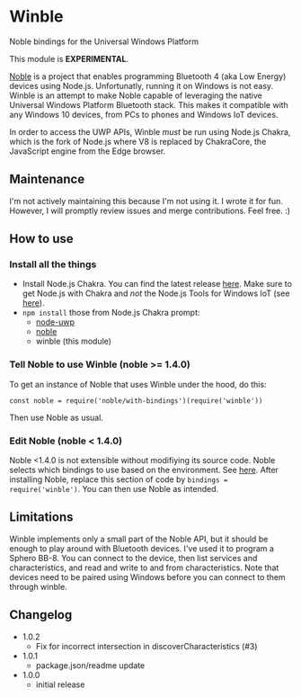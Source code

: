 # Winble

Noble bindings for the Universal Windows Platform

This module is **EXPERIMENTAL**.

[Noble](https://github.com/sandeepmistry/noble) is a project that enables
programming Bluetooth 4 (aka Low Energy) devices using Node.js.
Unfortunatly, running it on Windows is not easy. Winble is an attempt to
make Noble capable of leveraging the native Universal Windows Platform
Bluetooth stack. This makes it compatible with any Windows 10 devices, from
PCs to phones and Windows IoT devices.

In order to access the UWP APIs, Winble *must* be run using Node.js
Chakra, which is the fork of Node.js where V8 is replaced by ChakraCore,
the JavaScript engine from the Edge browser.

## Maintenance

I'm not actively maintaining this because I'm not using it. I wrote it for fun. However, I will promptly review issues and merge contributions. Feel free. :)

## How to use

### Install all the things

- Install Node.js Chakra. You can find the latest release
[here](https://github.com/ms-iot/ntvsiot/releases). Make sure to get Node.js
with Chakra and *not* the Node.js Tools for Windows IoT (see
[here](https://github.com/Microsoft/node-uwp/issues/12#issuecomment-176441369)).
- `npm install` those from Node.js Chakra prompt:
  - [node-uwp](https://www.npmjs.com/package/uwp)
  - [noble](https://www.npmjs.com/package/noble)
  - winble (this module)

### Tell Noble to use Winble (noble >= 1.4.0)

To get an instance of Noble that uses Winble under the hood, do this:

`const noble = require('noble/with-bindings')(require('winble'))`

Then use Noble as usual.

### Edit Noble (noble < 1.4.0)

Noble <1.4.0 is not extensible without modifiying its source code.
Noble selects which bindings to use based on the environment. See
[here](https://github.com/sandeepmistry/noble/blob/c81097be7fdaf532cc4047e76bcc97823a0c4c7a/lib/noble.js#L16).
After installing Noble, replace this section of code by
`bindings = require('winble')`. You can then use Noble as intended.

## Limitations

Winble implements only a small part of the Noble API, but it should be enough
to play around with Bluetooth devices. I've used it to program a Sphero BB-8.
You can connect to the device, then list services and characteristics, and read
and write to and from characteristics. Note that devices need to be paired using
Windows before you can connect to them through winble.

## Changelog

- 1.0.2
  - Fix for incorrect intersection in discoverCharacteristics (#3)
- 1.0.1
  - package.json/readme update
- 1.0.0
  - initial release
